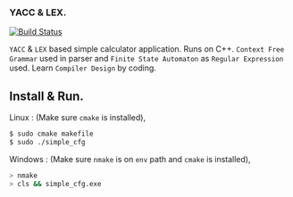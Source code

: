 ### YACC & LEX.

[![Build Status](https://travis-ci.org/SpawnTree/Yacc-Lex-Parser.svg?branch=master)](https://travis-ci.org/SpawnTree/Yacc-Lex-Parser)

```YACC``` & ```LEX``` based simple calculator application. Runs on C++. ```Context Free Grammar``` used in parser and ```Finite State Automaton``` as ```Regular Expression``` used. 
Learn ```Compiler Design``` by coding.

## Install & Run.

Linux : (Make sure ```cmake``` is installed),

```bash
$ sudo cmake makefile
$ sudo ./simple_cfg
```

Windows : (Make sure ```nmake``` is on ```env``` path and ```cmake``` is installed),

```bash
> nmake
> cls && simple_cfg.exe
```
